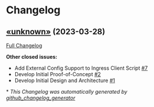 # Changelog

## [«unknown»](https://github.com/NASA-PDS/data-upload-manager/tree/«unknown») (2023-03-28)

[Full Changelog](https://github.com/NASA-PDS/data-upload-manager/compare/ed1ba8db788146a62149df3915d6ccc0c4bcf6c6...«unknown»)

**Other closed issues:**

- Add External Config Support to Ingress Client Script [\#7](https://github.com/NASA-PDS/data-upload-manager/issues/7)
- Develop Initial Proof-of-Concept [\#2](https://github.com/NASA-PDS/data-upload-manager/issues/2)
- Develop Initial Design and Architecture [\#1](https://github.com/NASA-PDS/data-upload-manager/issues/1)



\* *This Changelog was automatically generated by [github_changelog_generator](https://github.com/github-changelog-generator/github-changelog-generator)*
